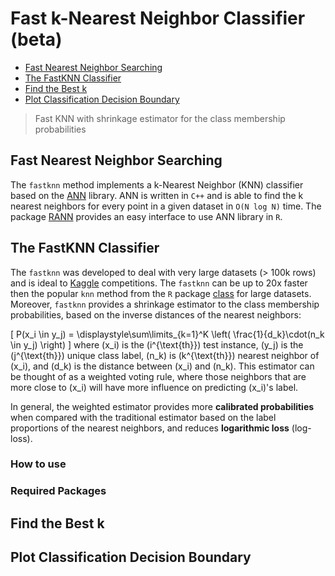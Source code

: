 Fast k-Nearest Neighbor Classifier (beta)
================

-   [Fast Nearest Neighbor Searching](#fast-nearest-neighbor-searching)
-   [The FastKNN Classifier](#the-fastknn-classifier)
-   [Find the Best k](#find-the-best-k)
-   [Plot Classification Decision Boundary](#plot-classification-decision-boundary)

> Fast KNN with shrinkage estimator for the class membership probabilities

Fast Nearest Neighbor Searching
-------------------------------

The `fastknn` method implements a k-Nearest Neighbor (KNN) classifier based on the [ANN](https://www.cs.umd.edu/~mount/ANN) library. ANN is written in `C++` and is able to find the k nearest neighbors for every point in a given dataset in `O(N log N)` time. The package [RANN](https://github.com/jefferis/RANN) provides an easy interface to use ANN library in `R`.

The FastKNN Classifier
----------------------

The `fastknn` was developed to deal with very large datasets (&gt; 100k rows) and is ideal to [Kaggle](https://www.kaggle.com) competitions. The `fastknn` can be up to 20x faster then the popular `knn` method from the `R` package [class](https://cran.r-project.org/web/packages/class) for large datasets. Moreover, `fastknn` provides a shrinkage estimator to the class membership probabilities, based on the inverse distances of the nearest neighbors:

\[
P(x_i \in y_j) = \displaystyle\sum\limits_{k=1}^K \left( \frac{1}{d_k}\cdot(n_k \in y_j) \right)
\] where \(x_i\) is the \(i^{\text{th}}\) test instance, \(y_j\) is the \(j^{\text{th}}\) unique class label, \(n_k\) is \(k^{\text{th}}\) nearest neighbor of \(x_i\), and \(d_k\) is the distance between \(x_i\) and \(n_k\). This estimator can be thought of as a weighted voting rule, where those neighbors that are more close to \(x_i\) will have more influence on predicting \(x_i\)'s label.

In general, the weighted estimator provides more **calibrated probabilities** when compared with the traditional estimator based on the label proportions of the nearest neighbors, and reduces **logarithmic loss** (log-loss).

### How to use

### Required Packages

Find the Best k
---------------

Plot Classification Decision Boundary
-------------------------------------
